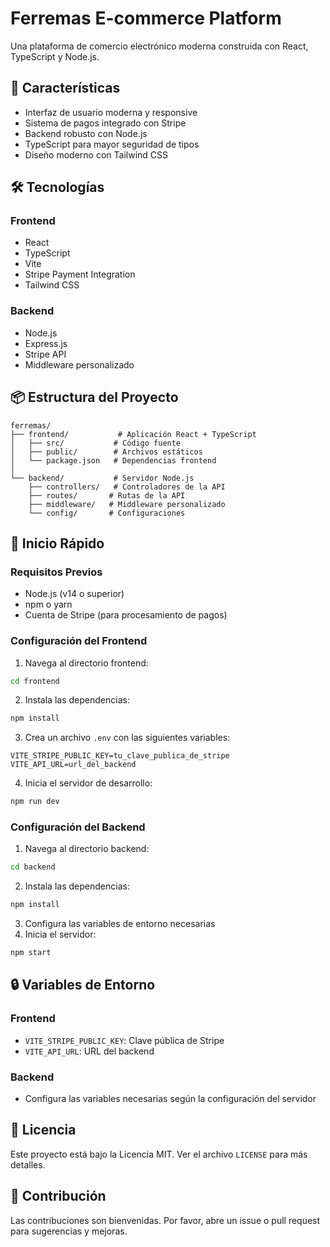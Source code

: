 # Ferremas E-commerce Platform

Una plataforma de comercio electrónico moderna construida con React, TypeScript y Node.js.

## 🚀 Características

- Interfaz de usuario moderna y responsive
- Sistema de pagos integrado con Stripe
- Backend robusto con Node.js
- TypeScript para mayor seguridad de tipos
- Diseño moderno con Tailwind CSS

## 🛠️ Tecnologías

### Frontend
- React
- TypeScript
- Vite
- Stripe Payment Integration
- Tailwind CSS

### Backend
- Node.js
- Express.js
- Stripe API
- Middleware personalizado

## 📦 Estructura del Proyecto

```
ferremas/
├── frontend/           # Aplicación React + TypeScript
│   ├── src/           # Código fuente
│   ├── public/        # Archivos estáticos
│   └── package.json   # Dependencias frontend
│
└── backend/           # Servidor Node.js
    ├── controllers/   # Controladores de la API
    ├── routes/       # Rutas de la API
    ├── middleware/   # Middleware personalizado
    └── config/       # Configuraciones
```

## 🚀 Inicio Rápido

### Requisitos Previos
- Node.js (v14 o superior)
- npm o yarn
- Cuenta de Stripe (para procesamiento de pagos)

### Configuración del Frontend

1. Navega al directorio frontend:
```bash
cd frontend
```

2. Instala las dependencias:
```bash
npm install
```

3. Crea un archivo `.env` con las siguientes variables:
```env
VITE_STRIPE_PUBLIC_KEY=tu_clave_publica_de_stripe
VITE_API_URL=url_del_backend
```

4. Inicia el servidor de desarrollo:
```bash
npm run dev
```

### Configuración del Backend

1. Navega al directorio backend:
```bash
cd backend
```

2. Instala las dependencias:
```bash
npm install
```

3. Configura las variables de entorno necesarias
4. Inicia el servidor:
```bash
npm start
```

## 🔒 Variables de Entorno

### Frontend
- `VITE_STRIPE_PUBLIC_KEY`: Clave pública de Stripe
- `VITE_API_URL`: URL del backend

### Backend
- Configura las variables necesarias según la configuración del servidor

## 📝 Licencia

Este proyecto está bajo la Licencia MIT. Ver el archivo `LICENSE` para más detalles.

## 👥 Contribución

Las contribuciones son bienvenidas. Por favor, abre un issue o pull request para sugerencias y mejoras. 